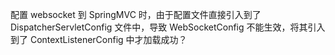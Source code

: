配置 websocket 到 SpringMVC 时，由于配置文件直接引入到了 DispatcherServletConfig 文件中，导致 WebSocketConfig 不能生效，将其引入到了 ContextListenerConfig 中才加载成功？
